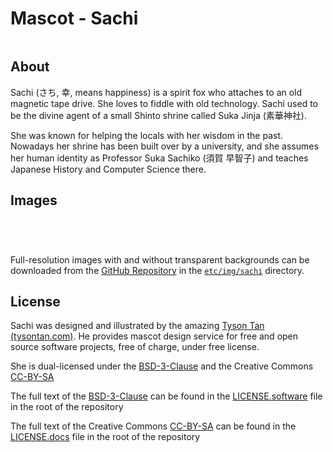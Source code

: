 # Mascot - Sachi

```{image} ../contrib/img/sachi/electrichearts_20211013A_sachi_trans.png
```

## About

Sachi (さち, 幸, means happiness) is a spirit fox who attaches to an old magnetic tape drive. She loves to fiddle with old technology. Sachi used to be the divine agent of a small Shinto shrine called Suka Jinja (素華神社).

She was known for helping the locals with her wisdom in the past. Nowadays her shrine has been built over by a university, and she assumes her human identity as Professor Suka Sachiko (須賀 早智子) and teaches Japanese History and Computer Science there.

## Images


```{image} ../contrib/img/sachi/electrichearts_20220323A_sachi.png
```

```{image} ../contrib/img/sachi/electrichearts_20230322A_sachi_human_english.png
```

```{image} ../contrib/img/sachi/electrichearts_20211013A_sachi.png
```

```{image} ../contrib/img/sachi/electrichearts_20220325A_sachi_yellow_english.png
```

Full-resolution images with and without transparent backgrounds can be downloaded from the [GitHub Repository] in the [`etc/img/sachi`] directory.

## License

Sachi was designed and illustrated by the amazing [Tyson Tan (tysontan.com)]. He provides mascot design service for free and open source software projects, free of charge, under free license.

She is dual-licensed under the [BSD-3-Clause] and the Creative Commons [CC-BY-SA]

The full text of the [BSD-3-Clause] can be found in the [LICENSE.software] file in the root of the repository

The full text of the Creative Commons [CC-BY-SA] can be found in the [LICENSE.docs] file in the root of the repository

[GitHub Repository]: https://github.com/squishy-scsi/squishy/tree/main/
[`etc/img/sachi`]: https://github.com/squishy-scsi/squishy/tree/main/contrib/img/sachi
[Tyson Tan (tysontan.com)]: https://tysontan.com
[BSD-3-Clause]: https://spdx.org/licenses/BSD-3-Clause.html
[LICENSE.software]: https://github.com/squishy-scsi/squishy/tree/main/LICENSE.software
[CC-BY-SA]: https://creativecommons.org/licenses/by-sa/2.0/
[LICENSE.docs]: https://github.com/squishy-scsi/squishy/tree/main/LICENSE.docs
